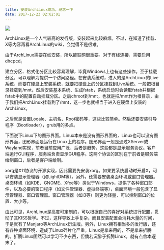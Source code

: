 ```yaml
---
title: 安装ArchLinux成功，纪念一下
date: 2017-12-23 02:02:01
---
```


![](https://img-1256819794.cos.ap-beijing.myqcloud.com/20171223020414.jpg)

<!-- more -->

ArchLinux是一个人气较高的发行版，安装起来比较麻烦。不过，在知道了挂载、X等内容再看ArchLinux的wiki，会觉得不是很难。

由于ArchLinux需要在线安装，所以能联网很重要。对于有线连接，需要启用dhcpcd。

建立分区、格式化分区比较容易理解，毕竟Windows上也有这些操作。至于挂载分区，可以理解为提供一个访问路径。在安装系统时，进入的是ArchLinux的Live系统，而要在硬盘上安装系统，就要把硬盘上的分区挂载到Live系统。一般把根目录挂载到/mnt，然后安装基本系统、生成fstab，系统启动时会读取fstab并根据fstab中的配置自动挂载分区。之后chroot到/mnt，也就是把/mnt作为根目录，由于我们把ArchLinux挂载到了/mnt，这一步也就相当于进入在硬盘上安装的ArchLinux。

之后就是设置Locale、主机名、Root密码等，这些比较简单。然后还要安装引导程序（Bootloader），grub用的多点。

下面说下Linux下的图形界面。Linux本来是没有图形界面的，Linux也可以没有图形界面，图形界面是运行在Linux上的程序。图形界面一般是通过XServer或Wayland实现，前者目前应用广泛，后者是趋势，这些都是显示服务协议。客户端运行GUI程序，服务端负责显示GUI程序。这两个协议的区别在于前者是服务端绘制窗口，后者是客户端绘制。

xorg是X11协议的开源实现，因此需要先安装xorg。如果要系统启动时开启X，可以安装显示管理器（如LightDM等）。另外，还需要安装桌面环境或窗口管理器。桌面环境（如KDE、GNOME、Xfce等）类似于Windows，提供了各种窗口部件，以及必要的窗口程序（如文件管理器、虚拟终端等），桌面环境一般包含了显示管理器、窗口管理器。窗口管理器（如i3等）则更为轻量，可以控制窗口的位置、大小等。

由此可见，ArchLinux是高度可定制的，可以根据自己的喜好对系统进行配置，贯彻了其KISS哲学。不过，这样导致上手复杂，而且安装配置会消耗大量的时间，于是就有了Manjaro等ArchLinux衍生版。另外，Linux拥有相当多的发行版，还有各种桌面环境，造成了Linux碎片化严重。Linux是拿来用的，不是拿来折腾的。折腾Linux固然可以学习不少东西，但倘若沉醉于折腾Linux，就有点舍本逐末了。